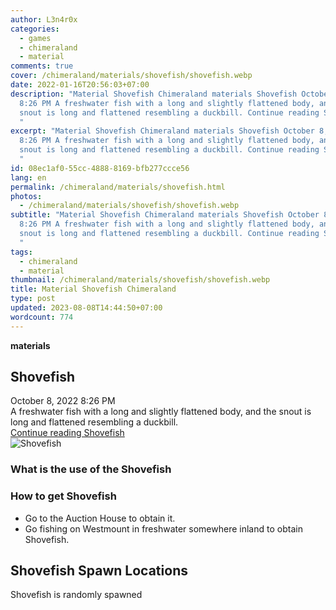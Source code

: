 ```yaml
---
author: L3n4r0x
categories:
  - games
  - chimeraland
  - material
comments: true
cover: /chimeraland/materials/shovefish/shovefish.webp
date: 2022-01-16T20:56:03+07:00
description: "Material Shovefish Chimeraland materials Shovefish October 8, 2022
  8:26 PM A freshwater fish with a long and slightly flattened body, and the
  snout is long and flattened resembling a duckbill. Continue reading Shovefish
  "
excerpt: "Material Shovefish Chimeraland materials Shovefish October 8, 2022
  8:26 PM A freshwater fish with a long and slightly flattened body, and the
  snout is long and flattened resembling a duckbill. Continue reading Shovefish
  "
id: 08ec1af0-55cc-4888-8169-bfb277ccce56
lang: en
permalink: /chimeraland/materials/shovefish.html
photos:
  - /chimeraland/materials/shovefish/shovefish.webp
subtitle: "Material Shovefish Chimeraland materials Shovefish October 8, 2022
  8:26 PM A freshwater fish with a long and slightly flattened body, and the
  snout is long and flattened resembling a duckbill. Continue reading Shovefish
  "
tags:
  - chimeraland
  - material
thumbnail: /chimeraland/materials/shovefish/shovefish.webp
title: Material Shovefish Chimeraland
type: post
updated: 2023-08-08T14:44:50+07:00
wordcount: 774
---
```


<link
  rel="stylesheet"
  href="https://rawcdn.githack.com/dimaslanjaka/Web-Manajemen/870a349/css/bootstrap-5-3-0-alpha3-wrapper.css"
/>
<section id="bootstrap-wrapper">
  <div data-bs-theme="dark">
    <div
      class="row g-0 border rounded overflow-hidden flex-md-row mb-4 shadow-sm position-relative bg-dark text-light"
    >
      <div class="col p-4 d-flex flex-column position-static">
        <strong class="d-inline-block mb-2 text-success">materials</strong>
        <h2 class="mb-0">Shovefish</h2>
        <div class="mb-1 text-muted">October 8, 2022 8:26 PM</div>
        <div class="mb-2 border p-1">
          A freshwater fish with a long and slightly flattened body, and the
          snout is long and flattened resembling a duckbill.
        </div>
        <a
          href="/chimeraland/materials/shovefish.html"
          class="stretched-link d-none text-primary"
          >Continue reading Shovefish</a
        >
      </div>
      <div class="col-auto d-none d-md-block d-lg-block">
        <img
          src="https://www.webmanajemen.com/chimeraland/materials/shovefish/shovefish.webp"
          alt="Shovefish"
        />
      </div>
    </div>
    <div class="row">
      <div class="col-lg-6 col-12 mb-2">
        <div class="card">
          <div class="card-body">
            <h3 class="card-title">What is the use of the Shovefish</h3>
            <div class="card-text"><ul></ul></div>
          </div>
        </div>
      </div>
      <div class="col-lg-6 col-12 mb-2">
        <div class="card">
          <div class="card-body">
            <h3 class="card-title">How to get Shovefish</h3>
            <div class="card-text">
              <ul>
                <li>Go to the Auction House to obtain it.</li>
                <li>
                  Go fishing on Westmount in freshwater somewhere inland to
                  obtain Shovefish.
                </li>
              </ul>
            </div>
          </div>
        </div>
      </div>
      <div class="col-12 mb-2">
        <h2>Shovefish Spawn Locations</h2>
        <p>Shovefish is randomly spawned</p>
      </div>
    </div>
  </div>
</section>
